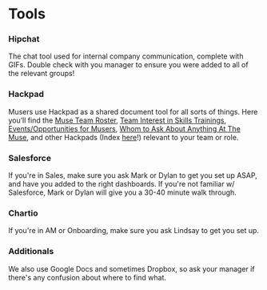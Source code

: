 # Tools


### Hipchat


The chat tool used for internal company communication, complete with GIFs. 
Double check with you manager to ensure you were added to all of the relevant groups!
 

### Hackpad

Musers use Hackpad as a shared document tool for all sorts of things. Here you’ll find the [Muse Team Roster](https://hackpad.com/ChnsCEgjJ1w), [Team Interest in Skills Trainings](https://hackpad.com/n9R21VAKrdF), [Events/Opportunities for Musers](https://hackpad.com/QRBmrFVo3jY), [Whom to Ask About Anything At The Muse](https://hackpad.com/IyRrMcKf5Z4), and other Hackpads (Index [here](https://hackpad.com/Hackpad-Index-zaVUi9AT5yD)!) relevant to your team or role.


### Salesforce

If you're in Sales, make sure you ask Mark or Dylan to get you set up ASAP, and have you added to the right dashboards. If you're not familiar w/ Salesforce, Mark or Dylan will give you a 30-40 minute walk through.


### Chartio

If you're in AM or Onboarding, make sure you ask Lindsay to get you set up.



### Additionals


We also use Google Docs and sometimes Dropbox, so ask your manager if there's any confusion about where to find what.
